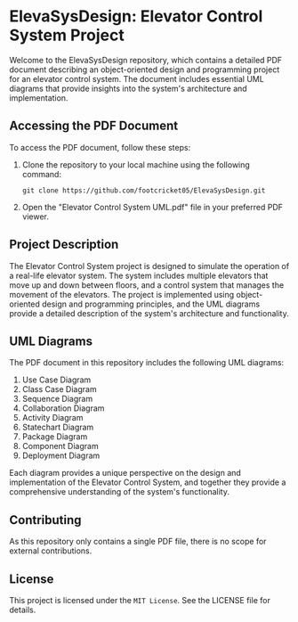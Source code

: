 # ElevaSysDesign: Elevator Control System Project

Welcome to the ElevaSysDesign repository, which contains a detailed PDF document describing an object-oriented design and programming project for an elevator control system. The document includes essential UML diagrams that provide insights into the system's architecture and implementation.

## Accessing the PDF Document

To access the PDF document, follow these steps:

1. Clone the repository to your local machine using the following command:
   ```
   git clone https://github.com/footcricket05/ElevaSysDesign.git
   ```

2. Open the "Elevator Control System UML.pdf" file in your preferred PDF viewer.

## Project Description

The Elevator Control System project is designed to simulate the operation of a real-life elevator system. The system includes multiple elevators that move up and down between floors, and a control system that manages the movement of the elevators. The project is implemented using object-oriented design and programming principles, and the UML diagrams provide a detailed description of the system's architecture and functionality.

## UML Diagrams

The PDF document in this repository includes the following UML diagrams:

1. Use Case Diagram
2. Class Case Diagram
3. Sequence Diagram
4. Collaboration Diagram
5. Activity Diagram
6. Statechart Diagram
7. Package Diagram
8. Component Diagram
9. Deployment Diagram

Each diagram provides a unique perspective on the design and implementation of the Elevator Control System, and together they provide a comprehensive understanding of the system's functionality.

## Contributing

As this repository only contains a single PDF file, there is no scope for external contributions.

## License

This project is licensed under the `MIT License`. See the LICENSE file for details.
